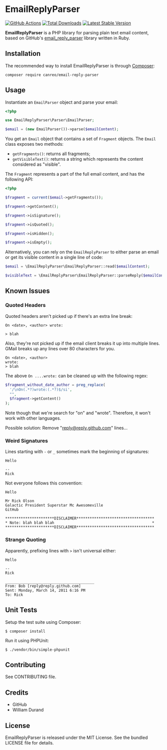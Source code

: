 # EmailReplyParser

[![GitHub Actions](https://github.com/willdurand/EmailReplyParser/workflows/ci/badge.svg)](https://github.com/willdurand/EmailReplyParser/actions?query=workflow%3A%22ci%22+branch%3Amaster)
[![Total
Downloads](https://poser.pugx.org/willdurand/email-reply-parser/downloads.png)](https://packagist.org/packages/willdurand/email-reply-parser)
[![Latest Stable
Version](https://poser.pugx.org/willdurand/email-reply-parser/v/stable.png)](https://packagist.org/packages/willdurand/email-reply-parser)

**EmailReplyParser** is a PHP library for parsing plain text email content,
based on GitHub's [email_reply_parser](http://github.com/github/email_reply_parser)
library written in Ruby.

## Installation

The recommended way to install EmailReplyParser is through
[Composer](http://getcomposer.org/):

```shell
composer require canreo/email-reply-parser
```

## Usage

Instantiate an `EmailParser` object and parse your email:

```php
<?php

use EmailReplyParser\Parser\EmailParser;

$email = (new EmailParser())->parse($emailContent);
```

You get an `Email` object that contains a set of `Fragment` objects. The `Email`
class exposes two methods:

- `getFragments()`: returns all fragments;
- `getVisibleText()`: returns a string which represents the content considered
  as "visible".

The `Fragment` represents a part of the full email content, and has the
following API:

```php
<?php

$fragment = current($email->getFragments());

$fragment->getContent();

$fragment->isSignature();

$fragment->isQuoted();

$fragment->isHidden();

$fragment->isEmpty();
```

Alternatively, you can rely on the `EmailReplyParser` to either parse an email
or get its visible content in a single line of code:

```php
$email = \EmailReplyParser\EmailReplyParser::read($emailContent);

$visibleText = \EmailReplyParser\EmailReplyParser::parseReply($emailContent);
```

## Known Issues

### Quoted Headers

Quoted headers aren't picked up if there's an extra line break:

    On <date>, <author> wrote:

    > blah

Also, they're not picked up if the email client breaks it up into
multiple lines. GMail breaks up any lines over 80 characters for you.

    On <date>, <author>
    wrote:
    > blah

The above `On ....wrote:` can be cleaned up with the following regex:

```php
$fragment_without_date_author = preg_replace(
  '/\nOn(.*?)wrote:(.*?)$/si',
  "",
  $fragment->getContent()
);
```

Note though that we're search for "on" and "wrote". Therefore, it won't work
with other languages.

Possible solution: Remove "reply@reply.github.com" lines...

### Weird Signatures

Lines starting with `-` or `_` sometimes mark the beginning of
signatures:

    Hello

    --
    Rick

Not everyone follows this convention:

    Hello

    Mr Rick Olson
    Galactic President Superstar Mc Awesomeville
    GitHub

    **********************DISCLAIMER***********************************
    * Note: blah blah blah                                            *
    **********************DISCLAIMER***********************************

### Strange Quoting

Apparently, prefixing lines with `>` isn't universal either:

    Hello

    --
    Rick

    ________________________________________
    From: Bob [reply@reply.github.com]
    Sent: Monday, March 14, 2011 6:16 PM
    To: Rick

## Unit Tests

Setup the test suite using Composer:

    $ composer install

Run it using PHPUnit:

    $ ./vendor/bin/simple-phpunit

## Contributing

See CONTRIBUTING file.

## Credits

- GitHub
- William Durand

## License

EmailReplyParser is released under the MIT License. See the bundled LICENSE
file for details.
